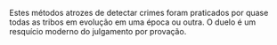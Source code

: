 ﻿Estes métodos atrozes de detectar crimes foram praticados por quase todas as tribos em evolução em uma época ou outra. O duelo é um resquício moderno do julgamento por provação.